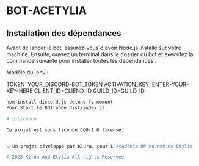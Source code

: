 # BOT-ACETYLIA

## Installation des dépendances

Avant de lancer le bot, assurez-vous d'avoir Node.js installé sur votre machine. Ensuite, ouvrez un terminal dans le dossier du bot et exécutez la commande suivante pour installer toutes les dépendances :

Modèle du .env : 

TOKEN=YOUR_DISCORD-BOT_TOKEN
ACTIVATION_KEY=ENTER-YOUR-KEY-HERE
CLIENT_ID=CLIEND_ID
GUILD_ID=GUILD_ID

```sh
npm install discord.js dotenv fs moment
Pour Start le BOT node dist/index.js

# 📜 Licence

Ce projet est sous licence CC0-1.0 license.


💡 Un projet développé par Kiura. pour L'académie RP du nom de Etylia

© 2025 Kirua And Etylia All rights Reserved
